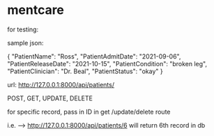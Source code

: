 # mentcare

for testing:

sample json:

{
"PatientName": "Ross",
"PatientAdmitDate": "2021-09-06",
"PatientReleaseDate": "2021-10-15",
"PatientCondition": "broken leg",
"PatientClinician": "Dr. Beal",
"PatientStatus": "okay"
}

url: http://127.0.0.1:8000/api/patients/

POST, GET, UPDATE, DELETE

for specific record, pass in ID in get /update/delete route

i.e. --> http://127.0.0.1:8000/api/patients/6 will return 6th record in db
